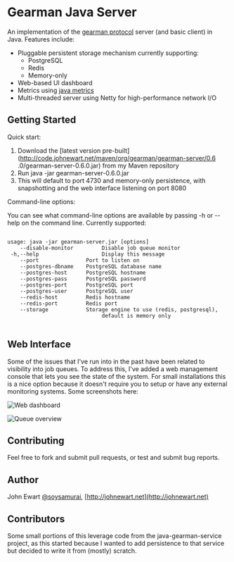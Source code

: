 Gearman Java Server
===================

An implementation of the [gearman protocol](http://www.gearman.org) server (and basic client) in Java. Features include:

* Pluggable persistent storage mechanism currently supporting:
    * PostgreSQL
    * Redis
    * Memory-only
* Web-based UI dashboard
* Metrics using [java metrics](https://github.com/codahale/metrics)
* Multi-threaded server using Netty for high-performance network I/O


Getting Started
---------------

Quick start:

1. Download the [latest version pre-built](http://code.johnewart.net/maven/org/gearman/gearman-server/0.6 .0/gearman-server-0.6.0.jar) from my Maven repository 
2. Run java -jar gearman-server-0.6.0.jar 
3. This will default to port 4730 and memory-only persistence, with snapshotting and the web interface listening on port 8080

Command-line options:

You can see what command-line options are available by passing -h or --help on the command line. Currently supported:

<pre>
<code>
usage: java -jar gearman-server.jar [options]
    --disable-monitor         Disable job queue monitor
 -h,--help                    Display this message
    --port <arg>              Port to listen on
    --postgres-dbname <arg>   PostgreSQL database name
    --postgres-host <arg>     PostgreSQL hostname
    --postgres-pass <arg>     PostgreSQL password
    --postgres-port <arg>     PostgreSQL port
    --postgres-user <arg>     PostgreSQL user
    --redis-host <arg>        Redis hostname
    --redis-port <arg>        Redis port
    --storage <arg>           Storage engine to use (redis, postgresql),
                              default is memory only
</code>
</pre>

Web Interface
-------------

Some of the issues that I've run into in the past have been related to visibility into job queues. To address this, I've added a web management console that lets you see the state of the system. For small installations this is a nice option because it doesn't require you to setup or have any external monitoring systems. Some screenshots here:

![Web dashboard](https://github.com/johnewart/gearman-java/raw/master/misc/dashboard.jpg)

![Queue overview](https://github.com/johnewart/gearman-java/raw/master/misc/queue.jpg)


Contributing
------------

Feel free to fork and submit pull requests, or test and submit bug reports.

Author
-------

John Ewart [@soysamurai](https://twitter.com/soysamurai), [http://johnewart.net](http://johnewart.net)

Contributors
------------

Some small portions of this leverage code from the java-gearman-service project, as this started because I wanted to add persistence to that service but decided to write it from (mostly) scratch. 